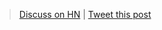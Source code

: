 > [Discuss on HN](https://news.ycombinator.com/item?id=31928385) | [Tweet this post](https://ctt.ac/Rs3ic)